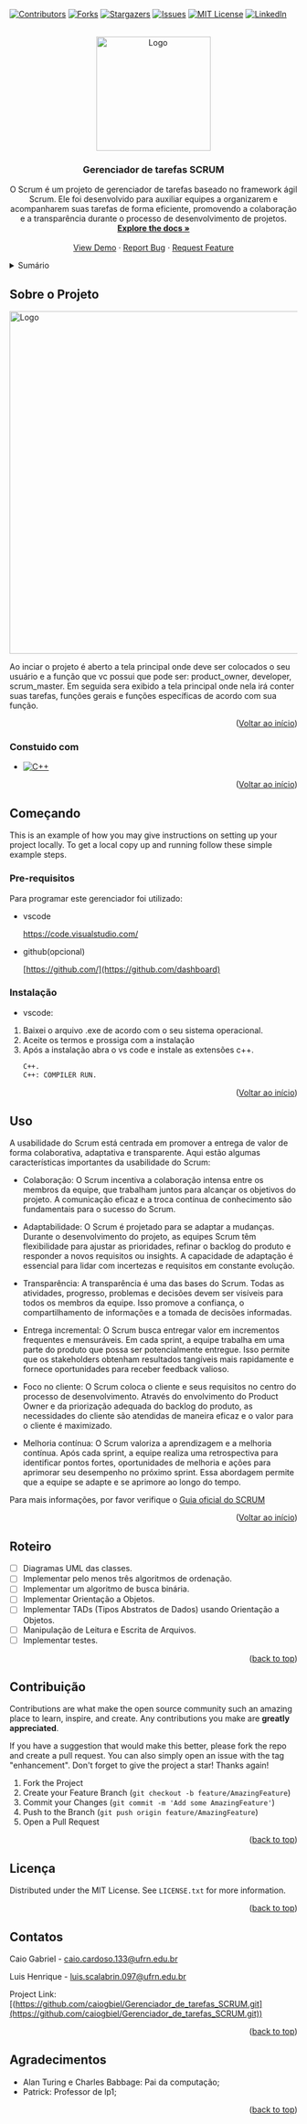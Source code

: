 <!-- Improved compatibility of back to top link: See: https://github.com/othneildrew/Best-README-Template/pull/73 -->
<a name="readme-top"></a>
<!--
*** Thanks for checking out the Best-README-Template. If you have a suggestion
*** that would make this better, please fork the repo and create a pull request
*** or simply open an issue with the tag "enhancement".
*** Don't forget to give the project a star!
*** Thanks again! Now go create something AMAZING! :D
-->



<!-- PROJECT SHIELDS -->
<!--
*** I'm using markdown "reference style" links for readability.
*** Reference links are enclosed in brackets [ ] instead of parentheses ( ).
*** See the bottom of this document for the declaration of the reference variables
*** for contributors-url, forks-url, etc. This is an optional, concise syntax you may use.
*** https://www.markdownguide.org/basic-syntax/#reference-style-links
-->
[![Contributors][contributors-shield]][contributors-url]
[![Forks][forks-shield]][forks-url]
[![Stargazers][stars-shield]][stars-url]
[![Issues][issues-shield]][issues-url]
[![MIT License][license-shield]][license-url]
[![LinkedIn][linkedin-shield]][linkedin-url]



<!-- PROJECT LOGO -->
<br />
<div align="center">
  <a href="https://github.com/github_username/repo_name">
    <img src="logo.png" alt="Logo" width="200" height="200">
  </a>

<h3 align="center">Gerenciador de tarefas SCRUM</h3>

  <p align="center">
    O Scrum é um projeto de gerenciador de tarefas baseado no framework ágil Scrum. Ele foi desenvolvido para auxiliar equipes a organizarem e acompanharem suas tarefas de forma eficiente, promovendo a colaboração e a transparência durante o processo de desenvolvimento de projetos.
    <br />
    <a href="https://github.com/github_username/repo_name"><strong>Explore the docs »</strong></a>
    <br />
    <br />
    <a href="https://github.com/github_username/repo_name">View Demo</a>
    ·
    <a href="https://github.com/github_username/repo_name/issues">Report Bug</a>
    ·
    <a href="https://github.com/github_username/repo_name/issues">Request Feature</a>
  </p>
</div>



<!-- TABLE OF CONTENTS -->
<details>
  <summary>Sumário</summary>
  <ol>
    <li>
      <a href="#about-the-project">Sobre o projeto</a>
      <ul>
        <li><a href="#built-with">Construido com</a></li>
      </ul>
    </li>
    <li>
      <a href="#getting-started">Começando</a>
      <ul>
        <li><a href="#prerequisites">Prerequisitos</a></li>
        <li><a href="#installation">Instalação</a></li>
      </ul>
    </li>
    <li><a href="#usage">Uso</a></li>
    <li><a href="#roadmap">Roteiro</a></li>
    <li><a href="#contributing">Contribuindo</a></li>
    <li><a href="#license">Licença</a></li>
    <li><a href="#contact">Contatos</a></li>
    <li><a href="#acknowledgments">Agradecimentos</a></li>
  </ol>
</details>



<!-- ABOUT THE PROJECT -->
## Sobre o Projeto

  <a href="https://github.com/github_username/repo_name">
    <img src="Capturar.PNG" alt="Logo" width="600" height="600">
  </a>

Ao inciar o projeto é aberto a tela principal onde deve ser colocados o seu usuário e a função que vc possui que pode ser:   product_owner, developer, scrum_master. Em seguida sera exibido a tela principal onde nela irá conter suas tarefas, funções gerais e funções específicas de acordo com sua função.

<p align="right">(<a href="#readme-top">Voltar ao início</a>)</p>



### Constuido com
* [![C++](download.png)](https://www.cplusplus.com/)


<p align="right">(<a href="#readme-top">Voltar ao início</a>)</p>



<!-- GETTING STARTED -->
## Começando

This is an example of how you may give instructions on setting up your project locally.
To get a local copy up and running follow these simple example steps.

### Pre-requisitos

Para programar este gerenciador foi utilizado:
* vscode
  
  [  https://code.visualstudio.com/
](https://code.visualstudio.com/Download)

* github(opcional)
  
  [https://github.com/](https://github.com/dashboard)

### Instalação
* vscode:

1. Baixei o arquivo .exe de acordo com o seu sistema operacional.
2. Aceite os termos e prossiga com a instalação
3. Após a instalação abra o vs code e instale as extensões c++.
   ```sh
   C++.
   C++: COMPILER RUN.
   ```
<p align="right">(<a href="#readme-top">Voltar ao início</a>)</p>

<!-- USAGE EXAMPLES -->
## Uso

A usabilidade do Scrum está centrada em promover a entrega de valor de forma colaborativa, adaptativa e transparente. Aqui estão algumas características importantes da usabilidade do Scrum:

* Colaboração: O Scrum incentiva a colaboração intensa entre os membros da equipe, que trabalham juntos para alcançar os objetivos do projeto. A comunicação eficaz e a troca contínua de conhecimento são fundamentais para o sucesso do Scrum.

* Adaptabilidade: O Scrum é projetado para se adaptar a mudanças. Durante o desenvolvimento do projeto, as equipes Scrum têm flexibilidade para ajustar as prioridades, refinar o backlog do produto e responder a novos requisitos ou insights. A capacidade de adaptação é essencial para lidar com incertezas e requisitos em constante evolução.

* Transparência: A transparência é uma das bases do Scrum. Todas as atividades, progresso, problemas e decisões devem ser visíveis para todos os membros da equipe. Isso promove a confiança, o compartilhamento de informações e a tomada de decisões informadas.

* Entrega incremental: O Scrum busca entregar valor em incrementos frequentes e mensuráveis. Em cada sprint, a equipe trabalha em uma parte do produto que possa ser potencialmente entregue. Isso permite que os stakeholders obtenham resultados tangíveis mais rapidamente e fornece oportunidades para receber feedback valioso.

* Foco no cliente: O Scrum coloca o cliente e seus requisitos no centro do processo de desenvolvimento. Através do envolvimento do Product Owner e da priorização adequada do backlog do produto, as necessidades do cliente são atendidas de maneira eficaz e o valor para o cliente é maximizado.

* Melhoria contínua: O Scrum valoriza a aprendizagem e a melhoria contínua. Após cada sprint, a equipe realiza uma retrospectiva para identificar pontos fortes, oportunidades de melhoria e ações para aprimorar seu desempenho no próximo sprint. Essa abordagem permite que a equipe se adapte e se aprimore ao longo do tempo.

Para mais informações, por favor verifique o [Guia oficial do SCRUM](https://scrumguides.org/docs/scrumguide/v2020/2020-Scrum-Guide-PortugueseBR-3.0.pdf)

<p align="right">(<a href="#readme-top">Voltar ao início</a>)</p>



<!-- ROADMAP -->
## Roteiro

- [ ] Diagramas UML das classes.
- [ ] Implementar pelo menos três algoritmos de ordenação.
- [ ] Implementar um algoritmo de busca binária.
- [ ] Implementar Orientação a Objetos.
- [ ] Implementar TADs (Tipos Abstratos de Dados) usando Orientação a Objetos.
- [ ] Manipulação de Leitura e Escrita de Arquivos.
- [ ] Implementar testes.

<p align="right">(<a href="#readme-top">back to top</a>)</p>



<!-- CONTRIBUTING -->
## Contribuição

Contributions are what make the open source community such an amazing place to learn, inspire, and create. Any contributions you make are **greatly appreciated**.

If you have a suggestion that would make this better, please fork the repo and create a pull request. You can also simply open an issue with the tag "enhancement".
Don't forget to give the project a star! Thanks again!

1. Fork the Project
2. Create your Feature Branch (`git checkout -b feature/AmazingFeature`)
3. Commit your Changes (`git commit -m 'Add some AmazingFeature'`)
4. Push to the Branch (`git push origin feature/AmazingFeature`)
5. Open a Pull Request

<p align="right">(<a href="#readme-top">back to top</a>)</p>



<!-- LICENSE -->
## Licença

Distributed under the MIT License. See `LICENSE.txt` for more information.

<p align="right">(<a href="#readme-top">back to top</a>)</p>



<!-- CONTACT -->
## Contatos

Caio Gabriel - caio.cardoso.133@ufrn.edu.br

Luis Henrique - luis.scalabrin.097@ufrn.edu.br

Project Link: [(https://github.com/caiogbiel/Gerenciador_de_tarefas_SCRUM.git](https://github.com/caiogbiel/Gerenciador_de_tarefas_SCRUM.git))

<p align="right">(<a href="#readme-top">back to top</a>)</p>



<!-- ACKNOWLEDGMENTS -->
## Agradecimentos

* Alan Turing e Charles Babbage: Pai da computação;
* Patrick: Professor de lp1;

<p align="right">(<a href="#readme-top">back to top</a>)</p>



<!-- MARKDOWN LINKS & IMAGES -->
<!-- https://www.markdownguide.org/basic-syntax/#reference-style-links -->
[contributors-shield]: https://img.shields.io/github/contributors/github_username/repo_name.svg?style=for-the-badge
[contributors-url]: https://github.com/github_username/repo_name/graphs/contributors
[forks-shield]: https://img.shields.io/github/forks/github_username/repo_name.svg?style=for-the-badge
[forks-url]: https://github.com/github_username/repo_name/network/members
[stars-shield]: https://img.shields.io/github/stars/github_username/repo_name.svg?style=for-the-badge
[stars-url]: https://github.com/github_username/repo_name/stargazers
[issues-shield]: https://img.shields.io/github/issues/github_username/repo_name.svg?style=for-the-badge
[issues-url]: https://github.com/github_username/repo_name/issues
[license-shield]: https://img.shields.io/github/license/github_username/repo_name.svg?style=for-the-badge
[license-url]: https://github.com/github_username/repo_name/blob/master/LICENSE.txt
[linkedin-shield]: https://img.shields.io/badge/-LinkedIn-black.svg?style=for-the-badge&logo=linkedin&colorB=555
[linkedin-url]: https://linkedin.com/in/linkedin_username
[product-screenshot]: images/screenshot.png
[Next.js]: https://img.shields.io/badge/next.js-000000?style=for-the-badge&logo=nextdotjs&logoColor=white
[Next-url]: https://nextjs.org/
[React.js]: https://img.shields.io/badge/React-20232A?style=for-the-badge&logo=react&logoColor=61DAFB
[React-url]: https://reactjs.org/
[Vue.js]: https://img.shields.io/badge/Vue.js-35495E?style=for-the-badge&logo=vuedotjs&logoColor=4FC08D
[Vue-url]: https://vuejs.org/
[Angular.io]: https://img.shields.io/badge/Angular-DD0031?style=for-the-badge&logo=angular&logoColor=white
[Angular-url]: https://angular.io/
[Svelte.dev]: https://img.shields.io/badge/Svelte-4A4A55?style=for-the-badge&logo=svelte&logoColor=FF3E00
[Svelte-url]: https://svelte.dev/
[Laravel.com]: https://img.shields.io/badge/Laravel-FF2D20?style=for-the-badge&logo=laravel&logoColor=white
[Laravel-url]: https://laravel.com
[Bootstrap.com]: https://img.shields.io/badge/Bootstrap-563D7C?style=for-the-badge&logo=bootstrap&logoColor=white
[Bootstrap-url]: https://getbootstrap.com
[JQuery.com]: https://img.shields.io/badge/jQuery-0769AD?style=for-the-badge&logo=jquery&logoColor=white
[JQuery-url]: https://jquery.com 
